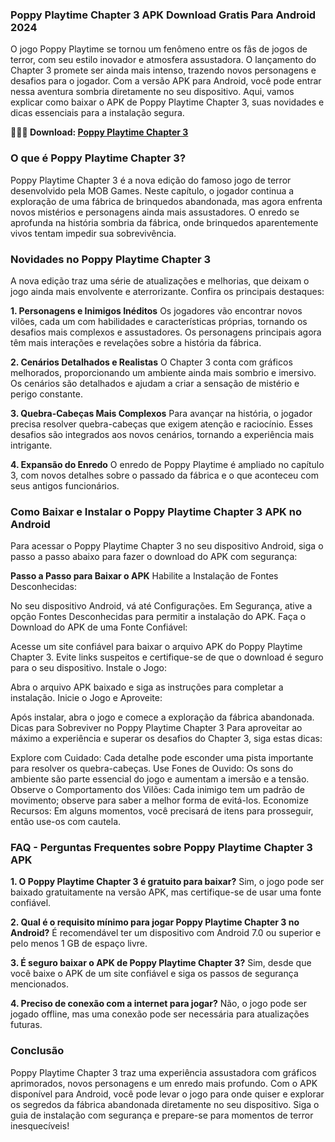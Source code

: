 ### Poppy Playtime Chapter 3 APK Download Gratis Para Android 2024
O jogo Poppy Playtime se tornou um fenômeno entre os fãs de jogos de terror, com seu estilo inovador e atmosfera assustadora. O lançamento do Chapter 3 promete ser ainda mais intenso, trazendo novos personagens e desafios para o jogador. Com a versão APK para Android, você pode entrar nessa aventura sombria diretamente no seu dispositivo. Aqui, vamos explicar como baixar o APK de Poppy Playtime Chapter 3, suas novidades e dicas essenciais para a instalação segura.

**🌈🙋‍♀️ Download: [Poppy Playtime Chapter 3](https://modilimitado.io/pt/poppy-playtime-chapter-3-apk)**

### O que é Poppy Playtime Chapter 3?
Poppy Playtime Chapter 3 é a nova edição do famoso jogo de terror desenvolvido pela MOB Games. Neste capítulo, o jogador continua a exploração de uma fábrica de brinquedos abandonada, mas agora enfrenta novos mistérios e personagens ainda mais assustadores. O enredo se aprofunda na história sombria da fábrica, onde brinquedos aparentemente vivos tentam impedir sua sobrevivência.

### Novidades no Poppy Playtime Chapter 3
A nova edição traz uma série de atualizações e melhorias, que deixam o jogo ainda mais envolvente e aterrorizante. Confira os principais destaques:

**1. Personagens e Inimigos Inéditos**
Os jogadores vão encontrar novos vilões, cada um com habilidades e características próprias, tornando os desafios mais complexos e assustadores.
Os personagens principais agora têm mais interações e revelações sobre a história da fábrica.

**2. Cenários Detalhados e Realistas**
O Chapter 3 conta com gráficos melhorados, proporcionando um ambiente ainda mais sombrio e imersivo.
Os cenários são detalhados e ajudam a criar a sensação de mistério e perigo constante.

**3. Quebra-Cabeças Mais Complexos**
Para avançar na história, o jogador precisa resolver quebra-cabeças que exigem atenção e raciocínio.
Esses desafios são integrados aos novos cenários, tornando a experiência mais intrigante.

**4. Expansão do Enredo**
O enredo de Poppy Playtime é ampliado no capítulo 3, com novos detalhes sobre o passado da fábrica e o que aconteceu com seus antigos funcionários.

### Como Baixar e Instalar o Poppy Playtime Chapter 3 APK no Android
Para acessar o Poppy Playtime Chapter 3 no seu dispositivo Android, siga o passo a passo abaixo para fazer o download do APK com segurança:

**Passo a Passo para Baixar o APK**
Habilite a Instalação de Fontes Desconhecidas:

No seu dispositivo Android, vá até Configurações.
Em Segurança, ative a opção Fontes Desconhecidas para permitir a instalação do APK.
Faça o Download do APK de uma Fonte Confiável:

Acesse um site confiável para baixar o arquivo APK do Poppy Playtime Chapter 3.
Evite links suspeitos e certifique-se de que o download é seguro para o seu dispositivo.
Instale o Jogo:

Abra o arquivo APK baixado e siga as instruções para completar a instalação.
Inicie o Jogo e Aproveite:

Após instalar, abra o jogo e comece a exploração da fábrica abandonada.
Dicas para Sobreviver no Poppy Playtime Chapter 3
Para aproveitar ao máximo a experiência e superar os desafios do Chapter 3, siga estas dicas:

Explore com Cuidado: Cada detalhe pode esconder uma pista importante para resolver os quebra-cabeças.
Use Fones de Ouvido: Os sons do ambiente são parte essencial do jogo e aumentam a imersão e a tensão.
Observe o Comportamento dos Vilões: Cada inimigo tem um padrão de movimento; observe para saber a melhor forma de evitá-los.
Economize Recursos: Em alguns momentos, você precisará de itens para prosseguir, então use-os com cautela.

### FAQ - Perguntas Frequentes sobre Poppy Playtime Chapter 3 APK

**1. O Poppy Playtime Chapter 3 é gratuito para baixar?**
Sim, o jogo pode ser baixado gratuitamente na versão APK, mas certifique-se de usar uma fonte confiável.

**2. Qual é o requisito mínimo para jogar Poppy Playtime Chapter 3 no Android?**
É recomendável ter um dispositivo com Android 7.0 ou superior e pelo menos 1 GB de espaço livre.

**3. É seguro baixar o APK de Poppy Playtime Chapter 3?**
Sim, desde que você baixe o APK de um site confiável e siga os passos de segurança mencionados.

**4. Preciso de conexão com a internet para jogar?**
Não, o jogo pode ser jogado offline, mas uma conexão pode ser necessária para atualizações futuras.

### Conclusão
Poppy Playtime Chapter 3 traz uma experiência assustadora com gráficos aprimorados, novos personagens e um enredo mais profundo. Com o APK disponível para Android, você pode levar o jogo para onde quiser e explorar os segredos da fábrica abandonada diretamente no seu dispositivo. Siga o guia de instalação com segurança e prepare-se para momentos de terror inesquecíveis!
